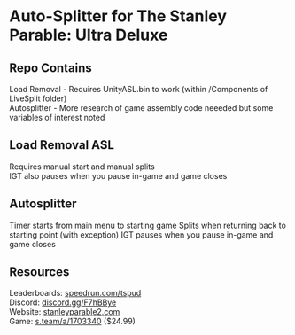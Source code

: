# Auto-Splitter for The Stanley Parable: Ultra Deluxe

## Repo Contains

Load Removal - Requires UnityASL.bin to work (within /Components of LiveSplit folder)  
Autosplitter - More research of game assembly code neeeded but some variables of interest noted  

## Load Removal ASL

Requires manual start and manual splits  
IGT also pauses when you pause in-game and game closes

## Autosplitter

Timer starts from main menu to starting game
Splits when returning back to starting point (with exception)
IGT pauses when you pause in-game and game closes

## Resources

Leaderboards: [speedrun.com/tspud](https://www.speedrun.com/tspud)  
Discord: [discord.gg/F7hBBye](https://discord.gg/F7hBBye)  
Website: [stanleyparable2.com](https://stanleyparable2.com/)  
Game: [s.team/a/1703340](https://s.team/a/1703340/) ($24.99)  

